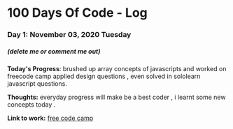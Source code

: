 # 100 Days Of Code - Log

### Day 1: November 03, 2020 Tuesday
##### (delete me or comment me out)

**Today's Progress**: brushed up array concepts of javascripts and worked on freecode camp applied design questions , even solved in sololearn javascript questions.

**Thoughts:** everyday progress will make be a best coder , i learnt some new concepts today . 

**Link to work:** [free code camp](https://www.freecodecamp.org/chitratech)




